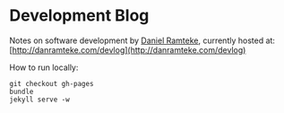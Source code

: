 Development Blog
======

Notes on software development by [Daniel Ramteke](http://danramteke.com), currently hosted at: [http://danramteke.com/devlog](http://danramteke.com/devlog)


How to run locally:

    git checkout gh-pages
    bundle
    jekyll serve -w
    

